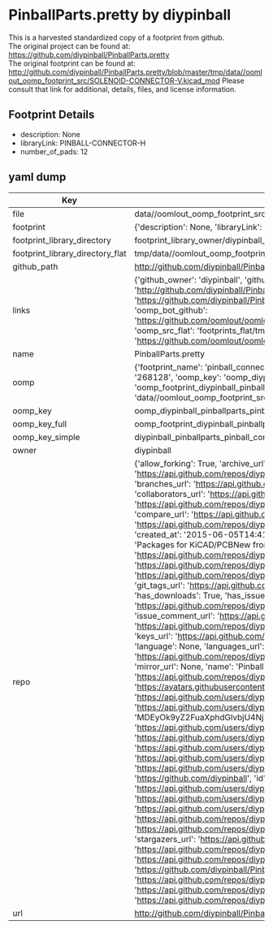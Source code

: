 # PinballParts.pretty by diypinball  
This is a harvested standardized copy of a footprint from github.  
The original project can be found at:  
https://github.com/diypinball/PinballParts.pretty  
The original footprint can be found at:
http://github.com/diypinball/PinballParts.pretty/blob/master/tmp/data//oomlout_oomp_footprint_src/SOLENOID-CONNECTOR-V.kicad_mod
Please consult that link for additional, details, files, and license information.  
## Footprint Details
* description: None  
* libraryLink: PINBALL-CONNECTOR-H  
* number_of_pads: 12  
## yaml dump  
| Key | Value |  
| --- | --- |  
| file | data//oomlout_oomp_footprint_src/PinballParts.pretty/PINBALL-CONNECTOR-H.kicad_mod |  
| footprint | {'description': None, 'libraryLink': 'PINBALL-CONNECTOR-H', 'number_of_pads': 12} |  
| footprint_library_directory | footprint_library_owner/diypinball_PinballParts.pretty |  
| footprint_library_directory_flat | tmp/data//oomlout_oomp_footprint_src/footprints_flat/diypinball_pinballparts_pinball_connector_h/working |  
| github_path | http://github.com/diypinball/PinballParts.pretty/blob/master/tmp/data//oomlout_oomp_footprint_src/PINBALL-CONNECTOR-H.kicad_mod |  
| links | {'github_owner': 'diypinball', 'github_repo_name': 'PinballParts.pretty', 'github_src': 'http://github.com/diypinball/PinballParts.pretty/blob/master/tmp/data//oomlout_oomp_footprint_src/SOLENOID-CONNECTOR-V.kicad_mod', 'github_src_repo': 'https://github.com/diypinball/PinballParts.pretty', 'oomp_bot': 'tmp/data//oomlout_oomp_footprint_src/footprints/diypinball_pinballparts_pinball_connector_h/working', 'oomp_bot_github': 'https://github.com/oomlout/oomlout_oomp_footprint_bot/tree/main/tmp/data//oomlout_oomp_footprint_src/footprints/diypinball_pinballparts_pinball_connector_h/working', 'oomp_src_flat': 'footprints_flat/tmp/data//oomlout_oomp_footprint_src/footprints_flat/diypinball_pinballparts_pinball_connector_h/working', 'oomp_src_flat_github': 'https://github.com/oomlout/oomlout_oomp_footprint_src/tree/main/tmp/data//oomlout_oomp_footprint_src/footprints_flat/diypinball_pinballparts_pinball_connector_h/working'} |  
| name | PinballParts.pretty |  
| oomp | {'footprint_name': 'pinball_connector_h', 'library_name': 'pinballparts', 'md5': '268128ce3feb7a51fd0496f4e1d912b9', 'md5_10': '268128ce3f', 'md5_5': '26812', 'md5_6': '268128', 'oomp_key': 'oomp_diypinball_pinballparts_pinball_connector_h', 'oomp_key_extra': 'oomp_footprint_diypinball_pinballparts_pinball_connector_h', 'oomp_key_full': 'oomp_footprint_diypinball_pinballparts_pinball_connector_h_268128', 'oomp_key_simple': 'diypinball_pinballparts_pinball_connector_h', 'original_filename': 'data//oomlout_oomp_footprint_src/PinballParts.pretty/PINBALL-CONNECTOR-H.kicad_mod', 'owner_name': 'diypinball'} |  
| oomp_key | oomp_diypinball_pinballparts_pinball_connector_h |  
| oomp_key_full | oomp_footprint_diypinball_pinballparts_pinball_connector_h |  
| oomp_key_simple | diypinball_pinballparts_pinball_connector_h |  
| owner | diypinball |  
| repo | {'allow_forking': True, 'archive_url': 'https://api.github.com/repos/diypinball/PinballParts.pretty/{archive_format}{/ref}', 'archived': False, 'assignees_url': 'https://api.github.com/repos/diypinball/PinballParts.pretty/assignees{/user}', 'blobs_url': 'https://api.github.com/repos/diypinball/PinballParts.pretty/git/blobs{/sha}', 'branches_url': 'https://api.github.com/repos/diypinball/PinballParts.pretty/branches{/branch}', 'clone_url': 'https://github.com/diypinball/PinballParts.pretty.git', 'collaborators_url': 'https://api.github.com/repos/diypinball/PinballParts.pretty/collaborators{/collaborator}', 'comments_url': 'https://api.github.com/repos/diypinball/PinballParts.pretty/comments{/number}', 'commits_url': 'https://api.github.com/repos/diypinball/PinballParts.pretty/commits{/sha}', 'compare_url': 'https://api.github.com/repos/diypinball/PinballParts.pretty/compare/{base}...{head}', 'contents_url': 'https://api.github.com/repos/diypinball/PinballParts.pretty/contents/{+path}', 'contributors_url': 'https://api.github.com/repos/diypinball/PinballParts.pretty/contributors', 'created_at': '2015-06-05T14:41:07Z', 'default_branch': 'master', 'deployments_url': 'https://api.github.com/repos/diypinball/PinballParts.pretty/deployments', 'description': 'Packages for KiCAD/PCBNew from DIYPinball', 'disabled': False, 'downloads_url': 'https://api.github.com/repos/diypinball/PinballParts.pretty/downloads', 'events_url': 'https://api.github.com/repos/diypinball/PinballParts.pretty/events', 'fork': False, 'forks': 0, 'forks_count': 0, 'forks_url': 'https://api.github.com/repos/diypinball/PinballParts.pretty/forks', 'full_name': 'diypinball/PinballParts.pretty', 'git_commits_url': 'https://api.github.com/repos/diypinball/PinballParts.pretty/git/commits{/sha}', 'git_refs_url': 'https://api.github.com/repos/diypinball/PinballParts.pretty/git/refs{/sha}', 'git_tags_url': 'https://api.github.com/repos/diypinball/PinballParts.pretty/git/tags{/sha}', 'git_url': 'git://github.com/diypinball/PinballParts.pretty.git', 'has_discussions': False, 'has_downloads': True, 'has_issues': True, 'has_pages': False, 'has_projects': True, 'has_wiki': True, 'homepage': None, 'hooks_url': 'https://api.github.com/repos/diypinball/PinballParts.pretty/hooks', 'html_url': 'https://github.com/diypinball/PinballParts.pretty', 'id': 36937846, 'is_template': False, 'issue_comment_url': 'https://api.github.com/repos/diypinball/PinballParts.pretty/issues/comments{/number}', 'issue_events_url': 'https://api.github.com/repos/diypinball/PinballParts.pretty/issues/events{/number}', 'issues_url': 'https://api.github.com/repos/diypinball/PinballParts.pretty/issues{/number}', 'keys_url': 'https://api.github.com/repos/diypinball/PinballParts.pretty/keys{/key_id}', 'labels_url': 'https://api.github.com/repos/diypinball/PinballParts.pretty/labels{/name}', 'language': None, 'languages_url': 'https://api.github.com/repos/diypinball/PinballParts.pretty/languages', 'license': None, 'merges_url': 'https://api.github.com/repos/diypinball/PinballParts.pretty/merges', 'milestones_url': 'https://api.github.com/repos/diypinball/PinballParts.pretty/milestones{/number}', 'mirror_url': None, 'name': 'PinballParts.pretty', 'network_count': 0, 'node_id': 'MDEwOlJlcG9zaXRvcnkzNjkzNzg0Ng==', 'notifications_url': 'https://api.github.com/repos/diypinball/PinballParts.pretty/notifications{?since,all,participating}', 'open_issues': 0, 'open_issues_count': 0, 'organization': {'avatar_url': 'https://avatars.githubusercontent.com/u/5861966?v=4', 'events_url': 'https://api.github.com/users/diypinball/events{/privacy}', 'followers_url': 'https://api.github.com/users/diypinball/followers', 'following_url': 'https://api.github.com/users/diypinball/following{/other_user}', 'gists_url': 'https://api.github.com/users/diypinball/gists{/gist_id}', 'gravatar_id': '', 'html_url': 'https://github.com/diypinball', 'id': 5861966, 'login': 'diypinball', 'node_id': 'MDEyOk9yZ2FuaXphdGlvbjU4NjE5NjY=', 'organizations_url': 'https://api.github.com/users/diypinball/orgs', 'received_events_url': 'https://api.github.com/users/diypinball/received_events', 'repos_url': 'https://api.github.com/users/diypinball/repos', 'site_admin': False, 'starred_url': 'https://api.github.com/users/diypinball/starred{/owner}{/repo}', 'subscriptions_url': 'https://api.github.com/users/diypinball/subscriptions', 'type': 'Organization', 'url': 'https://api.github.com/users/diypinball'}, 'owner': {'avatar_url': 'https://avatars.githubusercontent.com/u/5861966?v=4', 'events_url': 'https://api.github.com/users/diypinball/events{/privacy}', 'followers_url': 'https://api.github.com/users/diypinball/followers', 'following_url': 'https://api.github.com/users/diypinball/following{/other_user}', 'gists_url': 'https://api.github.com/users/diypinball/gists{/gist_id}', 'gravatar_id': '', 'html_url': 'https://github.com/diypinball', 'id': 5861966, 'login': 'diypinball', 'node_id': 'MDEyOk9yZ2FuaXphdGlvbjU4NjE5NjY=', 'organizations_url': 'https://api.github.com/users/diypinball/orgs', 'received_events_url': 'https://api.github.com/users/diypinball/received_events', 'repos_url': 'https://api.github.com/users/diypinball/repos', 'site_admin': False, 'starred_url': 'https://api.github.com/users/diypinball/starred{/owner}{/repo}', 'subscriptions_url': 'https://api.github.com/users/diypinball/subscriptions', 'type': 'Organization', 'url': 'https://api.github.com/users/diypinball'}, 'private': False, 'pulls_url': 'https://api.github.com/repos/diypinball/PinballParts.pretty/pulls{/number}', 'pushed_at': '2018-07-26T00:36:46Z', 'releases_url': 'https://api.github.com/repos/diypinball/PinballParts.pretty/releases{/id}', 'size': 167, 'ssh_url': 'git@github.com:diypinball/PinballParts.pretty.git', 'stargazers_count': 0, 'stargazers_url': 'https://api.github.com/repos/diypinball/PinballParts.pretty/stargazers', 'statuses_url': 'https://api.github.com/repos/diypinball/PinballParts.pretty/statuses/{sha}', 'subscribers_count': 2, 'subscribers_url': 'https://api.github.com/repos/diypinball/PinballParts.pretty/subscribers', 'subscription_url': 'https://api.github.com/repos/diypinball/PinballParts.pretty/subscription', 'svn_url': 'https://github.com/diypinball/PinballParts.pretty', 'tags_url': 'https://api.github.com/repos/diypinball/PinballParts.pretty/tags', 'teams_url': 'https://api.github.com/repos/diypinball/PinballParts.pretty/teams', 'temp_clone_token': None, 'topics': [], 'trees_url': 'https://api.github.com/repos/diypinball/PinballParts.pretty/git/trees{/sha}', 'updated_at': '2018-07-26T00:36:47Z', 'url': 'https://api.github.com/repos/diypinball/PinballParts.pretty', 'visibility': 'public', 'watchers': 0, 'watchers_count': 0, 'web_commit_signoff_required': False} |  
| url | http://github.com/diypinball/PinballParts.pretty |  


